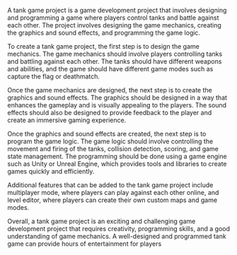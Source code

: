 A tank game project is a game development project that involves designing and programming a game where players control tanks and battle against each other. The project involves designing the game mechanics, creating the graphics and sound effects, and programming the game logic.

To create a tank game project, the first step is to design the game mechanics. The game mechanics should involve players controlling tanks and battling against each other. The tanks should have different weapons and abilities, and the game should have different game modes such as capture the flag or deathmatch.

Once the game mechanics are designed, the next step is to create the graphics and sound effects. The graphics should be designed in a way that enhances the gameplay and is visually appealing to the players. The sound effects should also be designed to provide feedback to the player and create an immersive gaming experience.

Once the graphics and sound effects are created, the next step is to program the game logic. The game logic should involve controlling the movement and firing of the tanks, collision detection, scoring, and game state management. The programming should be done using a game engine such as Unity or Unreal Engine, which provides tools and libraries to create games quickly and efficiently.

Additional features that can be added to the tank game project include multiplayer mode, where players can play against each other online, and level editor, where players can create their own custom maps and game modes.

Overall, a tank game project is an exciting and challenging game development project that requires creativity, programming skills, and a good understanding of game mechanics. A well-designed and programmed tank game can provide hours of entertainment for players 